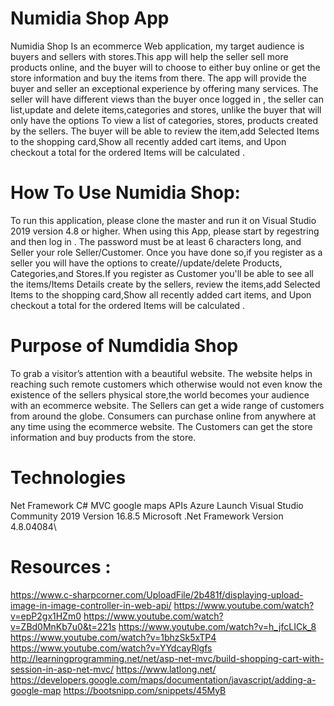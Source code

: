 # Numidia Shop App

 Numidia Shop Is an ecommerce Web application, my target audience is buyers and sellers with stores.This app will help the seller sell more products online, and the buyer will to choose to either buy online or get the store information and buy the items from there. The app will provide the buyer and seller an exceptional experience by offering many services. 
The seller will have different views than the buyer once logged in , the seller can list,update and delete  items,categories and stores, unlike the buyer that will only have the options To view a list of categories, stores, products created by the sellers. The buyer will be able to review the item,add Selected Items to the shopping card,Show all recently added cart items, and Upon checkout a total for the ordered Items will be calculated .


# How To Use Numidia Shop:
To run this application, please clone the master and run it on Visual Studio 2019 version 4.8 or higher. When using this App, please start by regestring and then log in . The password must be at least 6 characters long, and Seller your role Seller/Customer. Once you have done so,if you register as a seller you will have the options to create//update/delete  Products, Categories,and Stores.If you register as Customer you'll be able to see all the items/Items Details create by the sellers, review the items,add Selected Items to the shopping card,Show all recently added cart items, and Upon checkout a total for the ordered Items will be calculated .


# Purpose of Numdidia Shop
To grab a visitor’s attention with a beautiful website. 
The website helps in reaching such remote customers which otherwise would not even know the existence of the sellers physical store,the world becomes your audience with an ecommerce website. 
The Sellers  can get a wide range of customers from around the globe.
Consumers can purchase online from anywhere at any time using the ecommerce website.
The Customers can get the store information and buy products from the store.

# Technologies
Net Framework C#
MVC
google maps APIs
Azure
Launch
Visual Studio Community 2019 Version 16.8.5
Microsoft .Net Framework Version 4.8.04084\

# Resources :
https://www.c-sharpcorner.com/UploadFile/2b481f/displaying-upload-image-in-image-controller-in-web-api/
https://www.youtube.com/watch?v=epP2gx1HZm0
https://www.youtube.com/watch?v=ZBd0MnKb7u0&t=221s
https://www.youtube.com/watch?v=h_jfcLICk_8
https://www.youtube.com/watch?v=1bhzSk5xTP4
https://www.youtube.com/watch?v=YYdcayRlgfs
http://learningprogramming.net/net/asp-net-mvc/build-shopping-cart-with-session-in-asp-net-mvc/
https://www.latlong.net/
https://developers.google.com/maps/documentation/javascript/adding-a-google-map
https://bootsnipp.com/snippets/45MyB



